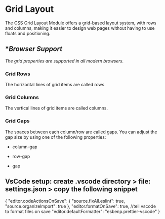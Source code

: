 # **Grid Layout**

The CSS Grid Layout Module offers a grid-based layout system, with rows and columns, making it easier to design web pages without having to use floats and positioning.

## \*_Browser Support_

_The grid properties are supported in all modern browsers._

### Grid Rows

The horizontal lines of grid items are called rows.

### Grid Columns

The vertical lines of grid items are called columns.

### Grid Gaps

The spaces between each column/row are called gaps.
You can adjust the gap size by using one of the following properties:

- column-gap
- row-gap

- gap

## VsCode setup: create .vscode directory > file: settings.json > copy the following snippet

{
"editor.codeActionsOnSave": {
"source.fixAll.eslint": true,
"source.organizeImport": true
},
"editor.formatOnSave": true, //tell vscode to format files on save
"editor.defaultFormatter": "esbenp.prettier-vscode"
}
